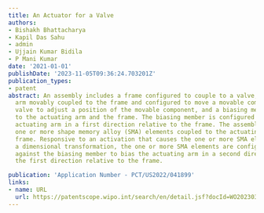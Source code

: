 ```yaml
---
title: An Actuator for a Valve
authors:
- Bishakh Bhattacharya
- Kapil Das Sahu
- admin
- Ujjain Kumar Bidila
- P Mani Kumar
date: '2021-01-01'
publishDate: '2023-11-05T09:36:24.703201Z'
publication_types:
- patent
abstract: An assembly includes a frame configured to couple to a valve, an actuating
  arm movably coupled to the frame and configured to move a movable component of the
  valve to adjust a position of the movable component, and a biasing member coupled
  to the actuating arm and the frame. The biasing member is configured to bias the
  actuating arm in a first direction relative to the frame. The assembly further includes
  one or more shape memory alloy (SMA) elements coupled to the actuating arm and the
  frame. Responsive to an activation that causes the one or more SMA elements undergo
  a dimensional transformation, the one or more SMA elements are configured to operate
  against the biasing member to bias the actuating arm in a second direction opposite
  the first direction relative to the frame.

publication: 'Application Number - PCT/US2022/041899'
links:
- name: URL
  url: https://patentscope.wipo.int/search/en/detail.jsf?docId=WO2023034215
---
```

